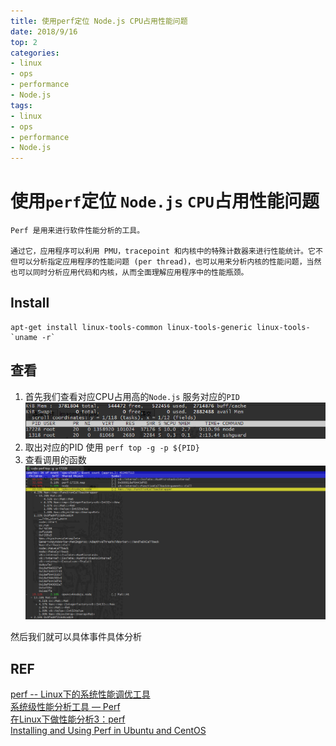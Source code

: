 ```yaml
---
title: 使用perf定位 Node.js CPU占用性能问题
date: 2018/9/16
top: 2
categories: 
- linux
- ops
- performance
- Node.js
tags: 
- linux
- ops
- performance
- Node.js
---
```

# 使用`perf`定位 `Node.js` `CPU`占用性能问题
    Perf 是用来进行软件性能分析的工具。

    通过它，应用程序可以利用 PMU，tracepoint 和内核中的特殊计数器来进行性能统计。它不但可以分析指定应用程序的性能问题 (per thread)，也可以用来分析内核的性能问题，当然也可以同时分析应用代码和内核，从而全面理解应用程序中的性能瓶颈。
## Install 
```
apt-get install linux-tools-common linux-tools-generic linux-tools-`uname -r`
```
<!--more-->
## 查看
1. 首先我们查看对应CPU占用高的`Node.js` 服务对应的`PID`
   ![top](images/perf-node-top.png)
2. 取出对应的PID 使用  `perf top -g -p ${PID}`
3. 查看调用的函数
   ![perf node](images/perf.png)

然后我们就可以具体事件具体分析
## REF
[perf -- Linux下的系统性能调优工具](https://www.ibm.com/developerworks/cn/linux/l-cn-perf1/index.html)  
[系统级性能分析工具 — Perf ](https://blog.csdn.net/zhangskd/article/details/37902159)  
[在Linux下做性能分析3：perf](https://zhuanlan.zhihu.com/p/22194920)  
[Installing and Using Perf in Ubuntu and CentOS](https://www.fosslinux.com/7069/installing-and-using-perf-in-ubuntu-and-centos.htm)
